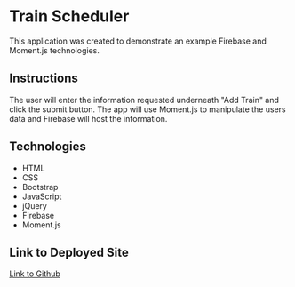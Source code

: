 # Train Scheduler
This application was created to demonstrate an example Firebase and Moment.js technologies.

## Instructions
The user will enter the information requested underneath "Add Train" and click the submit button. The app will use Moment.js to manipulate the users data and Firebase will host the information.

## Technologies
* HTML
* CSS
* Bootstrap
* JavaScript
* jQuery
* Firebase
* Moment.js

## Link to Deployed Site
[Link to Github](https://jennyboerner.github.io/Train_Scheduler/)